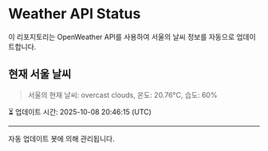 
# Weather API Status

이 리포지토리는 OpenWeather API를 사용하여 서울의 날씨 정보를 자동으로 업데이트합니다.

## 현재 서울 날씨
> 서울의 현재 날씨: overcast clouds, 온도: 20.76°C, 습도: 60%

⏳ 업데이트 시간: 2025-10-08 20:46:15 (UTC)

---
자동 업데이트 봇에 의해 관리됩니다.
